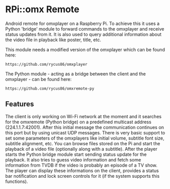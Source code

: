 RPi::omx Remote
===============

Android remote for omxplayer on a Raspberry Pi. To achieve this it uses 
a Python 'bridge' module to forward commands to the omxplayer and receive
status updates from it. It is also used to query additional information
about the video file in playback like poster, title, etc.

This module needs a modified version of the omxplayer which can be found here:

    https://github.com/rycus86/omxplayer

The Python module - acting as a bridge between the client and the omxplayer -
can be found here:

    https://github.com/rycus86/omxremote-py

Features
--------

The client is only working on Wi-Fi network at the moment and it searches for
the omxremote (Python bridge) on a predefined multicast address 
(224.1.1.7:42001). After this initial message the communication continues on
this port but by using unicast UDP messages.
There is very basic support to set some parameters of the omxplayers like 
initial volume, subtitle font size, subtitle alignment, etc.
You can browse files stored on the Pi and start the playback of a video file 
(optionally along with a subtitle). After the player starts the Python bridge
module start sending status update for the playback. It also tries to guess 
video information and fetch some information from TVDB if the video is probably
an episode of a TV show. The player can display these informations on the client,
provides a status bar notification and lock screen controls for it (if the system
supports this functions).
